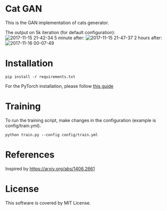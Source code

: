 # Cat GAN

This is the GAN implementation of cats generator.

The output on 5k iteration (for default configuration):
![2017-11-15 21-42-34](https://user-images.githubusercontent.com/3521007/32853968-22e3659c-ca4e-11e7-9eeb-c04663f33388.png)
5 minute after:
![2017-11-15 21-47-37](https://user-images.githubusercontent.com/3521007/32854134-b179687e-ca4e-11e7-81cd-eaf52ecc71fb.png)
2 hours after:
![2017-11-16 00-07-49](https://user-images.githubusercontent.com/3521007/32860436-a795ea62-ca62-11e7-979f-a65512605dbe.png)

# Installation
```
pip install -r requirements.txt
```
For the PyTorch installation, please follow [this guide](http://pytorch.org)

# Training
To run the training script, make changes in the configuration (example is config/train.yml).

```
python train.py --config config/train.yml
```

# References
Inspired by https://arxiv.org/abs/1406.2661

# License
This software is covered by MIT License.
